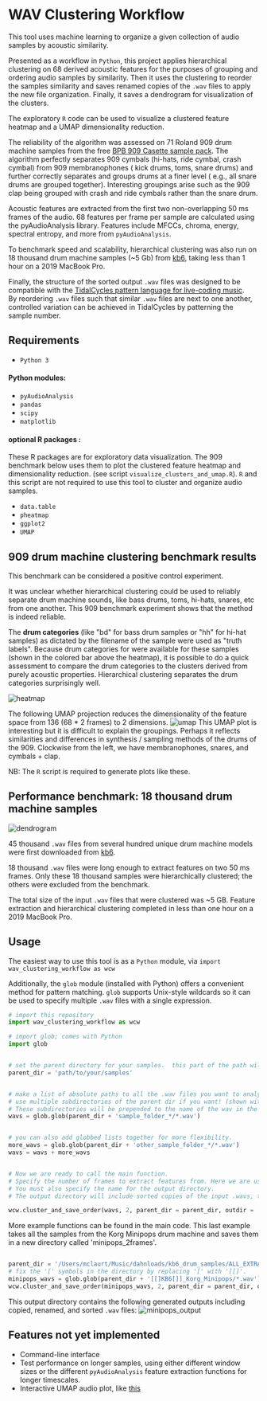 # WAV Clustering Workflow

This tool uses machine learning to organize a given collection of audio samples by acoustic similarity.

Presented as a workflow in `Python`, this project applies hierarchical clustering on 68 derived acoustic features for the purposes of grouping and ordering audio samples by similarity.  Then it uses the clustering to reorder the samples similarity and saves renamed copies of the `.wav` files to apply the new file organization. Finally, it saves a dendrogram for visualization of the clusters. 

The exploratory `R` code can be used to visualize a clustered feature heatmap and a UMAP dimensionality reduction.

The reliability of the algorithm was assessed on 71 Roland 909 drum machine samples from the free [BPB 909 Casette sample pack](https://bedroomproducersblog.com/2014/04/24/free-909-samples/). 
The algorithm perfectly separates 909 cymbals (hi-hats, ride cymbal, crash cymbal) from 909 membranophones ( kick drums, toms, snare drums) and further correctly separates and groups drums at a finer level ( e.g., all snare drums are grouped together).  Interesting groupings arise such as the 909 clap being grouped with crash and ride cymbals rather than the snare drum. 

Acoustic features are extracted from the first two non-overlapping 50 ms frames of the audio.  68 features per frame per sample are calculated using the pyAudioAnalysis library. Features include MFCCs, chroma, energy, spectral entropy, and more from `pyAudioAnalysis`.

To benchmark speed and scalability, hierarchical clustering was also run on 18 thousand drum machine samples (~5 Gb) from [kb6](https://samples.kb6.de/downloads.php), taking less than 1 hour on a 2019 MacBook Pro.  

Finally, the structure of the sorted output `.wav` files was designed to be compatible with the [TidalCycles pattern language for live-coding music](https://tidalcycles.org/Welcome).  
By reordering `.wav` files such that similar `.wav` files are next to one another, controlled variation can be achieved in TidalCycles by patterning the sample number.


## Requirements

* `Python 3`

#### Python modules:

* `pyAudioAnalysis`
* `pandas` 
* `scipy`
* `matplotlib`

#### optional R packages :

These R packages are for exploratory data visualization.  The 909 benchmark below uses them to plot the clustered feature heatmap and dimensionality reduction. (see script `visualize_clusters_and_umap.R`).  `R` and this script are not required to use this tool to cluster and organize audio samples.


* `data.table`
* `pheatmap`
* `ggplot2`
* `UMAP`



## 909 drum machine clustering benchmark results

This benchmark can be considered a positive control experiment.  

It was unclear whether hierarchical clustering could be used to reliably separate drum machine sounds, like bass drums, toms, hi-hats, snares, etc from one another.  This 909 benchmark experiment shows that the method is indeed reliable.

The **drum categories** (like "bd" for bass drum samples or "hh" for hi-hat samples) as dictated by the filename of the sample were used as "truth labels".  Because drum categories for were available for these samples (shown in the colored bar above the heatmap), it is possible to do a quick assessment to compare the drum categories to the clusters derived from purely acoustic properties.   Hierarchical clustering separates the drum categories surprisingly well.

![heatmap](./figures/clustermap_909.png)

The following UMAP projection reduces the dimensionality of the feature space from 136 (68 * 2 frames) to 2 dimensions. 
![umap](./figures/umap_909.png)
This UMAP plot is interesting but it is difficult to explain the groupings.  Perhaps it reflects similarities and differences in synthesis / sampling methods of the drums of the 909.  Clockwise from the left, we have membranophones, snares, and cymbals + clap.

NB:  The `R` script is required to generate plots like these.


## Performance benchmark:  18 thousand drum machine samples

![dendrogram](./all_2frames/dendrogram.png) 

45 thousand `.wav` files from several hundred unique drum machine models were first downloaded from [kb6](https://samples.kb6.de/downloads.php). 

18 thousand `.wav` files were long enough to extract features on two 50 ms frames.  Only these 18 thousand samples were hierarchically clustered; the others were excluded from the benchmark.

The total size of the input `.wav` files that were clustered was ~5 GB.
Feature extraction and hierarchical clustering completed in less than one hour on a 2019 MacBook Pro. 



## Usage

The easiest way to use this tool is as a `Python` module, via `import wav_clustering_workflow as wcw`

Additionally, the `glob` module (installed with Python) offers a convenient method for pattern matching.  `glob` supports Unix-style wildcards so it can be used to specify multiple `.wav` files with a single expression.

```python
# import this repository
import wav_clustering_workflow as wcw

# import glob; comes with Python
import glob


# set the parent directory for your samples.  this part of the path will not go into the name of the .wavs in the dendrogram visualization.
parent_dir = 'path/to/your/samples'


# make a list of absolute paths to all the .wav files you want to analyze. This is how the input is specified.
# use multiple subdirectories of the parent dir if you want! (shown with the first asterisk).  
# These subdirectories will be prepended to the name of the wav in the dendrogram.
wavs = glob.glob(parent_dir + 'sample_folder_*/*.wav')


# you can also add globbed lists together for more flexibility.
more_wavs = glob.glob(parent_dir + 'other_sample_folder_*/*.wav')
wavs = wavs + more_wavs


# Now we are ready to call the main function.
# Specify the number of frames to extract features from. Here we are using 2 frames.  2 seems to be sufficient for drum machine sample analyses. 
# You must also specify the name for the output directory.
# The output directory will include sorted copies of the input .wavs, the dendrogram visualization, and a text file showing the original paths of the .wavs

wcw.cluster_and_save_order(wavs, 2, parent_dir = parent_dir, outdir = 'your_output_directory')

```

More example functions can be found in the main code.  This last example takes all the samples from the Korg Minipops drum machine and saves them in a new directory called 'minipops_2frames'.

```python

parent_dir = '/Users/mclaurt/Music/dahnloads/kb6_drum_samples/ALL_EXTRACTED/'
# fix the '[' symbols in the directory by replacing '[' with '[[]'.
minipops_wavs = glob.glob(parent_dir + '[[]KB6[]]_Korg_Minipops/*.wav')
wcw.cluster_and_save_order(minipops_wavs, 2, parent_dir = parent_dir, outdir = 'minipops_2frames')
```
This output directory contains the following generated outputs including copied, renamed, and sorted `.wav` files:
![minipops_output](./figures/minipops_output.png)



## Features not yet implemented

* Command-line interface
* Test performance on longer samples, using either different window sizes or the different `pyAudioAnalysis` feature extraction functions for longer timescales.
* Interactive UMAP audio plot, like [this](https://petergill.shinyapps.io/shinyplay/) 
